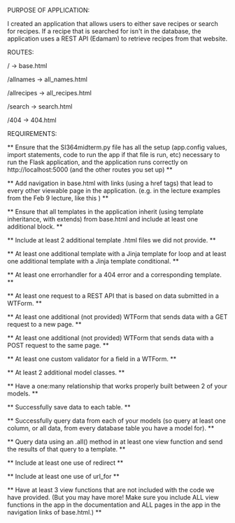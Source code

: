PURPOSE OF APPLICATION:

I created an application that allows users to either save recipes or search for recipes. If a recipe that is searched for isn't in the database, the application uses a REST API (Edamam) to retrieve recipes from that website. 



ROUTES:

/ -> base.html

/allnames -> all_names.html

/allrecipes -> all_recipes.html

/search -> search.html

/404 -> 404.html



REQUIREMENTS:

** Ensure that the SI364midterm.py file has all the setup (app.config values, import statements, code to run the app if that file is run, etc) necessary to run the Flask application, and the application runs correctly on http://localhost:5000 (and the other routes you set up) ** 

** Add navigation in base.html with links (using a href tags) that lead to every other viewable page in the application. (e.g. in the lecture examples from the Feb 9 lecture, like this ) **

** Ensure that all templates in the application inherit (using template inheritance, with extends) from base.html and include at least one additional block. **

** Include at least 2 additional template .html files we did not provide. **

** At least one additional template with a Jinja template for loop and at least one additional template with a Jinja template conditional. **

** At least one errorhandler for a 404 error and a corresponding template. **

** At least one request to a REST API that is based on data submitted in a WTForm. **

** At least one additional (not provided) WTForm that sends data with a GET request to a new page. **

** At least one additional (not provided) WTForm that sends data with a POST request to the same page. **

** At least one custom validator for a field in a WTForm. **

** At least 2 additional model classes. **

** Have a one:many relationship that works properly built between 2 of your models. **

** Successfully save data to each table. **

** Successfully query data from each of your models (so query at least one column, or all data, from every database table you have a model for). **

** Query data using an .all() method in at least one view function and send the results of that query to a template. **

** Include at least one use of redirect **

** Include at least one use of url_for **

** Have at least 3 view functions that are not included with the code we have provided. (But you may have more! Make sure you include ALL view functions in the app in the documentation and ALL pages in the app in the navigation links of base.html.) **